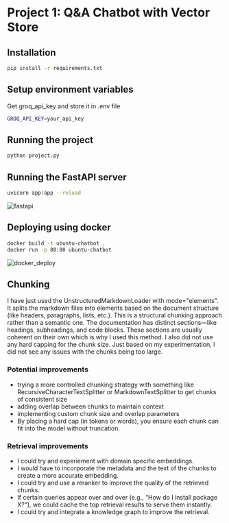 # Project 1: Q&A Chatbot with Vector Store

## Installation

```bash
pip install -r requirements.txt
```

## Setup environment variables

Get groq_api_key and store it in .env file

```bash
GROQ_API_KEY=your_api_key
```


## Running the project

```bash
python project.py
```

## Running the FastAPI server

```bash
uvicorn app:app --reload
```

![fastapi](https://github.com/user-attachments/assets/b340b5aa-0c41-4670-bec3-1a88a8921de5)


## Deploying using docker

```bash
docker build -t ubuntu-chatbot .
docker run -p 80:80 ubuntu-chatbot
```

![docker_deploy](https://github.com/user-attachments/assets/e1c82d16-b467-42f3-a174-2550f7512004)

## Chunking

I have just used the UnstructuredMarkdownLoader with mode="elements". It splits the markdown files into elements based on the document structure (like headers, paragraphs, lists, etc.). This is a structural chunking approach rather than a semantic one. The documentation has distinct sections—like headings, subheadings, and code blocks. These sections are usually coherent on their own which is why I used this method. I also did not use any hard capping for the chunk size. Just based on my experimentation, I did not see any issues with the chunks being too large.

### Potential improvements

- trying a more controlled chunking strategy with something like RecursiveCharacterTextSplitter or MarkdownTextSplitter to get chunks of consistent size
- adding overlap between chunks to maintain context
- implementing custom chunk size and overlap parameters
- By placing a hard cap (in tokens or words), you ensure each chunk can fit into the model without truncation.

### Retrieval improvements

- I could try and experiement with domain specific embeddings.
- I would have to incorporate the metadata and the text of the chunks to create a more accurate embedding.
- I could try and use a reranker to improve the quality of the retrieved chunks.
- If certain queries appear over and over (e.g., “How do I install package X?”), we could cache the top retrieval results to serve them instantly.
- I could try and integrate a knowledge graph to improve the retrieval.
